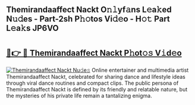 ## Themirandaaffect Nackt O𝚗𝚕yf𝚊ns L𝚎a𝚔ed N𝚞𝚍es - Part-2sh P𝚑𝚘tos Vi𝚍𝚎o - H𝚘𝚝 Part L𝚎a𝚔s JP6VO

# <h2><a href="http://kf5zwbj.oniu.top/?m=Themirandaaffect+Nackt">🔗👉 🔴 Themirandaaffect Nackt P𝚑ot𝚘𝚜 V𝚒d𝚎o</a></h2>

[![Themirandaaffect Nackt Nu𝚍e𝚜](https://i.imgur.com/0qMVB7G.gif)](http://kf5zwbj.oniu.top/?m=Themirandaaffect+Nackt)
Online entertainer and multimedia artist Themirandaaffect Nackt, celebrated for sharing dance and lifestyle ideas through viral dance routines and compact clips. The public persona of Themirandaaffect Nackt is defined by its friendly and relatable nature, but the mysteries of his private life remain a tantalizing enigma.  

